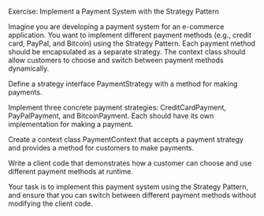 Exercise: Implement a Payment System with the Strategy Pattern

Imagine you are developing a payment system for an e-commerce application. You want to implement different payment methods (e.g., credit card, PayPal, and Bitcoin) using the Strategy Pattern. Each payment method should be encapsulated as a separate strategy. The context class should allow customers to choose and switch between payment methods dynamically.

Define a strategy interface PaymentStrategy with a method for making payments.

Implement three concrete payment strategies: CreditCardPayment, PayPalPayment, and BitcoinPayment. Each should have its own implementation for making a payment.

Create a context class PaymentContext that accepts a payment strategy and provides a method for customers to make payments.

Write a client code that demonstrates how a customer can choose and use different payment methods at runtime.

Your task is to implement this payment system using the Strategy Pattern, and ensure that you can switch between different payment methods without modifying the client code.